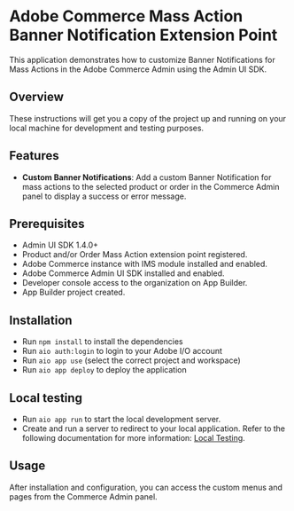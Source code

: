 # Adobe Commerce Mass Action Banner Notification Extension Point

This application demonstrates how to customize Banner Notifications for Mass Actions in the Adobe Commerce Admin using the Admin UI SDK.

## Overview

These instructions will get you a copy of the project up and running on your local machine for development and testing purposes.

## Features

- **Custom Banner Notifications**: Add a custom Banner Notification for mass actions to the selected product or order in the Commerce Admin panel to display a success or error message.

## Prerequisites

- Admin UI SDK 1.4.0+
- Product and/or Order Mass Action extension point registered. 
- Adobe Commerce instance with IMS module installed and enabled.
- Adobe Commerce Admin UI SDK installed and enabled.
- Developer console access to the organization on App Builder.
- App Builder project created.

## Installation

- Run `npm install` to install the dependencies
- Run `aio auth:login` to login to your Adobe I/O account
- Run `aio app use` (select the correct project and workspace)
- Run `aio app deploy` to deploy the application

## Local testing

- Run `aio app run` to start the local development server.
- Create and run a server to redirect to your local application. Refer to the following documentation for more information: [Local Testing](https://developer.adobe.com/commerce/extensibility/admin-ui-sdk/configuration/).

## Usage

After installation and configuration, you can access the custom menus and pages from the Commerce Admin panel.
